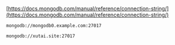 [https://docs.mongodb.com/manual/reference/connection-string/](https://docs.mongodb.com/manual/reference/connection-string/)



```
mongodb://mongodb0.example.com:27017

mongodb://xutai.site:27017
```



